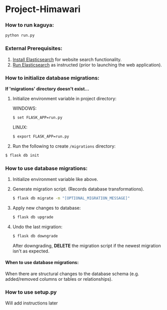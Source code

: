 # Project-Himawari

### How to run kaguya:
```sh
python run.py
```
### External Prerequisites:
1. [Install Elasticsearch](https://www.elastic.co/guide/en/elasticsearch/reference/current/install-elasticsearch.html#install-elasticsearch)
 for website search functionality.
2. [Run Elasticsearch](https://www.elastic.co/guide/en/elasticsearch/reference/current/starting-elasticsearch.html)
 as instructed (prior to launching the web application).

### How to initialize database migrations:

 **If 'migrations' directory doesn't exist...**

1. Initialize environment variable in project directory:

    WINDOWS:
    ```sh
    $ set FLASK_APP=run.py
    ```
    
    LINUX:
    ```sh
    $ export FLASK_APP=run.py
    ```

2.  Run the following to create `/migrations` directory:
```sh
$ flask db init
```

### How to use database migrations:
1. Initialize environment variable like above.

2. Generate migration script. (Records database transformations).
    ```sh
    $ flask db migrate -m "[OPTIONAL_MIGRATION_MESSAGE]"
    ```

3. Apply new changes to database:
    ```sh
    $ flask db upgrade
    ```
   
4. Undo the last migration:
    ```sh
    $ flask db downgrade
    ```
    After downgrading, **DELETE** the migration script if the newest migration isn't as expected.
   
#### When to use database migrations:
When there are structural changes to the database schema (e.g. added/removed columns or tables or relationships).

### How to use setup.py
Will add instructions later
